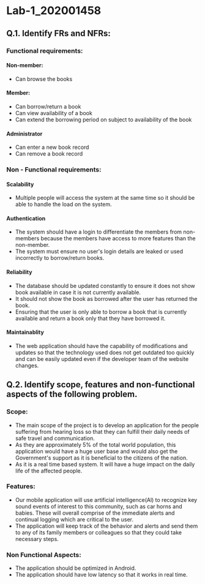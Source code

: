# Lab-1_202001458

## Q.1. Identify FRs and NFRs:

### Functional requirements:

#### Non-member:
- Can browse the books
#### Member:
- Can borrow/return a book
- Can view availability of a book
- Can extend the borrowing period on subject to availability of the book
#### Administrator
- Can enter a new book record
- Can remove a book record

### Non - Functional requirements:

#### Scalability
- Multiple people will access the system at the same time so it should be able to handle the load on the system.
#### Authentication
- The system should have a login to differentiate the members from non-members because the members have access to more features than the non-member.
- The system must ensure no user's login details are leaked or used incorrectly to borrow/return books.
#### Reliability
- The database should be updated constantly to ensure it does not show book available in case it is not currently available.
- It should not show the book as borrowed after the user has returned the book.
- Ensuring that the user is only able to borrow a book that is currently available and return a book only that they have borrowed it.
#### Maintainablity
- The web application should have the capability of modifications and updates so that the technology used does not get outdated too quickly and can be easily updated even if the developer team of the website changes.

## Q.2. Identify scope, features and non-functional aspects of the following problem.
### Scope: 
- The main scope of the project is to develop an application for the people suffering from hearing loss so that they can fulfill their daily needs of safe travel and communication. 
- As they are approximately 5% of the total world population, this application would have a huge user base and would also get the Government's support as it is beneficial to the citizens of the nation.
- As it is a real time based system. It will have a huge impact on the daily life of the affected people.
### Features: 
- Our mobile application will use artificial intelligence(Al) to recognize key sound events of interest to this community, such as car horns and babies. These will overall comprise of the immediate alerts and continual logging which are critical to the user. 
- The application will keep track of the behavior and alerts and send them to any of its family members or colleagues so that they could take necessary steps. 
### Non Functional Aspects: 
- The application should be optimized in Android.
- The application should have low latency so that it works in real time.
